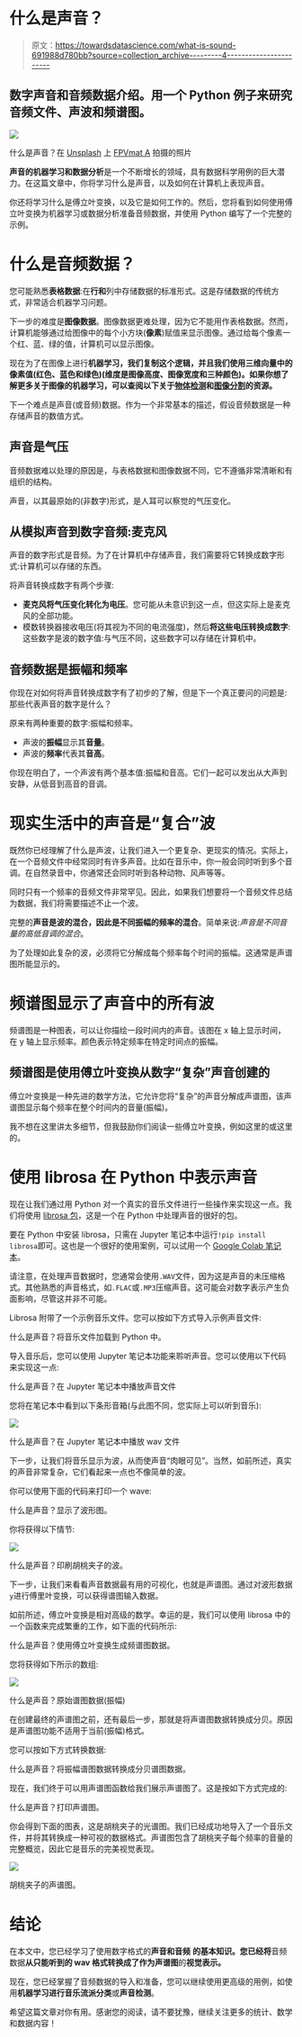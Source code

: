 # 什么是声音？

> 原文：<https://towardsdatascience.com/what-is-sound-691988d780bb?source=collection_archive---------4----------------------->

## 数字声音和音频数据介绍。用一个 Python 例子来研究音频文件、声波和频谱图。

![](img/f70a7b98b8500232e5d6cd9b1e224a4b.png)

什么是声音？在 [Unsplash](https://unsplash.com/s/photos/music-audio-color?utm_source=unsplash&utm_medium=referral&utm_content=creditCopyText) 上 [FPVmat A](https://unsplash.com/@fpvmat?utm_source=unsplash&utm_medium=referral&utm_content=creditCopyText) 拍摄的照片

**声音的机器学习和数据分析**是一个不断增长的领域，具有数据科学用例的巨大潜力。在这篇文章中，你将学习什么是声音，以及如何在计算机上表现声音。

你还将学习什么是傅立叶变换，以及它是如何工作的。然后，您将看到如何使用傅立叶变换为机器学习或数据分析准备音频数据，并使用 Python 编写了一个完整的示例。

# 什么是音频数据？

您可能熟悉**表格数据**:在**行和**列中存储数据的标准形式。这是存储数据的传统方式，非常适合机器学习问题。

下一步的难度是**图像数据**。图像数据更难处理，因为它不能用作表格数据。然而，计算机能够通过给图像中的每个小方块(**像素**)赋值来显示图像。通过给每个像素一个红、蓝、绿的值，计算机可以显示图像。

现在为了在图像上进行**机器学习，我们复制这个逻辑，并且我们使用三维向量中的像素值(红色、蓝色和绿色)(维度是图像高度、图像宽度和三种颜色)。如果你想了解更多关于图像的机器学习，可以查阅以下关于[物体检测](/yolo-v5-object-detection-tutorial-2e607b9013ef)和[图像分割](/what-is-the-difference-between-object-detection-and-image-segmentation-ee746a935cc1)的资源。**

下一个难点是声音(或音频)数据。作为一个非常基本的描述，假设音频数据是一种存储声音的数值方式。

## 声音是气压

音频数据难以处理的原因是，与表格数据和图像数据不同，它不遵循非常清晰和有组织的结构。

声音，以其最原始的(非数字)形式，是人耳可以察觉的气压变化。

## 从模拟声音到数字音频:麦克风

声音的数字形式是音频。为了在计算机中存储声音，我们需要将它转换成数字形式:计算机可以存储的东西。

将声音转换成数字有两个步骤:

*   **麦克风将气压变化转化为电压**。您可能从未意识到这一点，但这实际上是麦克风的全部功能。
*   模数转换器接收电压(将其视为不同的电流强度)，然后**将这些电压转换成数字**:这些数字是波的数字值:与气压不同，这些数字可以存储在计算机中。

## 音频数据是振幅和频率

你现在对如何将声音转换成数字有了初步的了解，但是下一个真正要问的问题是:那些代表声音的数字是什么？

原来有两种重要的数字:振幅和频率。

*   声波的**振幅**显示其**音量**。
*   声波的**频率**代表其**音高**。

你现在明白了，一个声波有两个基本值:振幅和音高。它们一起可以发出从大声到安静，从低音到高音的音调。

# 现实生活中的声音是“复合”波

既然你已经理解了什么是声波，让我们进入一个更复杂、更现实的情况。实际上，在一个音频文件中经常同时有许多声音。比如在音乐中，你一般会同时听到多个音调。在自然录音中，你通常还会同时听到各种动物、风声等等。

同时只有一个频率的音频文件非常罕见。因此，如果我们想要将一个音频文件总结为数据，我们将需要描述不止一个波。

完整的**声音是波的混合，因此是不同振幅的频率的混合**。简单来说:*声音是不同音量的高低音调的混合*。

为了处理如此复杂的波，必须将它分解成每个频率每个时间的振幅。这通常是声谱图所能显示的。

# 频谱图显示了声音中的所有波

频谱图是一种图表，可以让你描绘一段时间内的声音。该图在 x 轴上显示时间，在 y 轴上显示频率。颜色表示特定频率在特定时间点的振幅。

## 频谱图是使用傅立叶变换从数字“复杂”声音创建的

傅立叶变换是一种先进的数学方法，它允许您将“复杂”的声音分解成声谱图，该声谱图显示每个频率在整个时间内的音量(振幅)。

我不想在这里讲太多细节，但我鼓励你们阅读一些傅立叶变换，例如这里的或这里的。

# 使用 librosa 在 Python 中表示声音

现在让我们通过用 Python 对一个真实的音乐文件进行一些操作来实现这一点。我们将使用 [librosa 包](https://librosa.org/doc/latest/index.html)，这是一个在 Python 中处理声音的很好的包。

要在 Python 中安装 librosa，只需在 Jupyter 笔记本中运行`!pip install librosa`即可。这也是一个很好的使用案例，可以试用一个 [Google Colab 笔记本](/importing-data-to-google-colab-the-clean-way-5ceef9e9e3c8)。

请注意，在处理声音数据时，您通常会使用`.WAV`文件，因为这是声音的未压缩格式。其他熟悉的声音格式，如`.FLAC`或`.MP3`压缩声音。这可能会对数字表示产生负面影响，尽管这并非不可能。

Librosa 附带了一个示例音乐文件。您可以按如下方式导入示例声音文件:

什么是声音？将音乐文件加载到 Python 中。

导入音乐后，您可以使用 Jupyter 笔记本功能来聆听声音。您可以使用以下代码来实现这一点:

什么是声音？在 Jupyter 笔记本中播放声音文件

您将在笔记本中看到以下条形音箱(与此图不同，您实际上可以听到音乐):

![](img/efc4d8dc9bc677d3c9ca8c591b95ebe3.png)

什么是声音？在 Jupyter 笔记本中播放 wav 文件

下一步，让我们将音乐显示为波，从而使声音“肉眼可见”。当然，如前所述，真实的声音非常复杂，它们看起来一点也不像简单的波。

你可以使用下面的代码来打印一个 wave:

什么是声音？显示了波形图。

你将获得以下情节:

![](img/033cedf08d887369b69be200a115c1b1.png)

什么是声音？印刷胡桃夹子的波。

下一步，让我们来看看声音数据最有用的可视化，也就是声谱图。通过对波形数据`y`进行傅里叶变换，可以获得谱图输入数据。

如前所述，傅立叶变换是相对高级的数学。幸运的是，我们可以使用 librosa 中的一个函数来完成繁重的工作，如下面的代码所示:

什么是声音？使用傅立叶变换生成频谱图数据。

您将获得如下所示的数组:

![](img/30619226563c33c62140233bc74dbeae.png)

什么是声音？原始谱图数据(振幅)

在创建最终的声谱图之前，还有最后一步，那就是将声谱图数据转换成分贝。原因是声谱图功能不适用于当前(振幅)格式。

您可以按如下方式转换数据:

什么是声音？将振幅谱图数据转换成分贝谱图数据。

现在，我们终于可以用声谱图函数给我们展示声谱图了。这是按如下方式完成的:

什么是声音？打印声谱图。

你会得到下面的图表，这是胡桃夹子的光谱图。我们已经成功地导入了一个音乐文件，并将其转换成一种可视的数据格式。声谱图包含了胡桃夹子每个频率的音量的完整概览，因此它是音乐的完美视觉表现。

![](img/5549ddac58c84c58421f17c453d4d6b5.png)

胡桃夹子的声谱图。

# 结论

在本文中，您已经学习了使用数字格式的**声音和音频** **的基本知识。您已经将**音频数据**从只能听到的 wav 格式转换成了作为声谱图**的**视觉表示。**

现在，您已经掌握了音频数据的导入和准备，您可以继续使用更高级的用例，如使用**机器学习进行音乐流派分类**或**声音检测**。

希望这篇文章对你有用。感谢您的阅读，请不要犹豫，继续关注更多的统计、数学和数据内容！